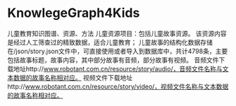 # KnowlegeGraph4Kids
儿童教育知识图谱、资源、方法
儿童资源项目：包括儿童故事资源。
该资源内容是经过人工筛查过的精致数据，适合儿童教育；
儿童故事的结构化数据存储在/json/story.json文件中，可直接使用或者导入到数据库中，共计4798条，主要包括故事标题，故事内容，其中部分故事有音频，部分故事有视频。
音频文件下载地址http://www.robotant.com.cn/resource/story/audio/，音频文件名称与文本数据的故事名称相对应。
视频文件下载地址http://www.robotant.com.cn/resource/story/video/，视频文件名称与文本数据的故事名称相对应。

